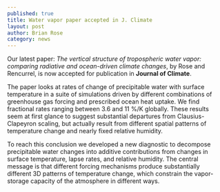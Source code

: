 ```yaml
---
published: true
title: Water vapor paper accepted in J. Climate
layout: post
author: Brian Rose
category: news
---
```


Our latest paper: *The vertical structure of tropospheric water vapor: comparing radiative and ocean-driven climate changes*, by Rose and Rencurrel, is now accepted for publication in **Journal of Climate**.

The paper looks at rates of change of precipitable water with surface temperature in a suite of simulations driven by different combinations of greenhouse gas forcing and prescribed ocean heat uptake. We find fractional rates ranging between 3.6 and 11 %/K globally. These results seem at first glance to suggest substantial departures from Clausius-Clapeyron scaling, but actually result from different spatial patterns of temperature change and nearly fixed relative humidity.

To reach this conclusion we developed a new diagnostic to decompose precipitable water changes into additive contributions from changes in surface temperature, lapse rates, and relative humidity. The central message is that different forcing mechanisms produce substantially different 3D patterns of temperature change, which constrain the vapor-storage capacity of the atmosphere in different ways.
